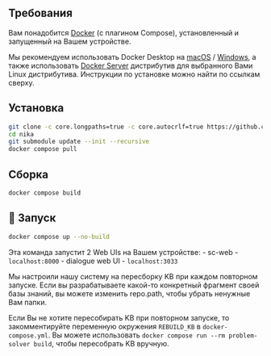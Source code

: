 ## Требования
Вам понадобится [Docker](https://docs.docker.com/) (с плагином Compose), установленный и запущенный на Вашем устройстве.

Мы рекомендуем использовать Docker Desktop на [macOS](https://docs.docker.com/desktop/install/mac-install/) / [Windows](https://docs.docker.com/desktop/install/windows-install/), а также использовать [Docker Server](https://docs.docker.com/engine/install/#server) дистрибутив для выбранного Вами Linux дистрибутива. Инструкции по установке можно найти по ссылкам сверху.

## Установка

```sh
git clone -c core.longpaths=true -c core.autocrlf=true https://github.com/ostis-apps/nika # для избежания проблем файловой системы Windows
cd nika
git submodule update --init --recursive
docker compose pull
```

## Сборка
  ```sh
  docker compose build
  ```

## 🚀 Запуск
  ```sh
  docker compose up --no-build
  ```
  Эта команда запустит 2 Web UIs на Вашем устройстве:
    - sc-web - `localhost:8000`
    - dialogue web UI - `localhost:3033`

Мы настроили нашу систему на пересборку KB при каждом повторном запуске. Если вы разрабатываете какой-то конкретный фрагмент своей базы знаний, вы можете изменить repo.path, чтобы убрать ненужные Вам папки.

Если Вы не хотите пересобирать KB при повторном запуске, то закомментируйте переменную окружения `REBUILD_KB` в `docker-compose.yml`.
Вы можете использовать `docker compose run --rm problem-solver build`, чтобы пересобрать KB вручную.

